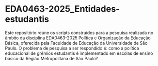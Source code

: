 # EDA0463-2025_Entidades-estudantis

Este repositório reúne os scripts construídos para a pesquisa realizada no âmbito da disciplina EDA0463-2025 Política e Organização da Educação Básica, oferecida pela Faculdade de Educação da Universidade de São Paulo. O problema de pesquisa a ser respondido é: como a política educacional de grêmios estudantis é implementado em escolas de ensino básico da Região Metropolitana de São Paulo? 



  



